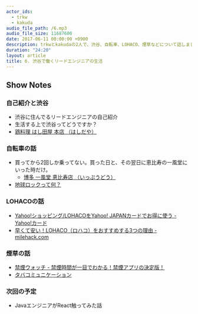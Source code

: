 ```yaml
---
actor_ids:
  - trkw
  - kakuda
audio_file_path: /6.mp3
audio_file_size: 11687600
date: 2017-06-11 00:00:00 +0900
description: trkwとkakudaの2人で、渋谷、自転車、LOHACO、煙草などについて話しました。
duration: "24:20"
layout: article
title: 6. 渋谷で働くリードエンジニアの生活
---
```


## Show Notes

### 自己紹介と渋谷
- 渋谷に住んでるリードエンジニアの自己紹介
- 生活する上で渋谷ってどうですか？
- [鶏料理 はし田屋 本店 （はしだや）](https://tabelog.com/tokyo/A1303/A130301/13005353/)

### 自転車の話
- 買ってから2回しか乗ってない。買った日と、その翌日に恵比寿の一風堂にいった時だけ。
  - [博多 一風堂 恵比寿店 （いっぷうどう）](https://tabelog.com/tokyo/A1303/A130302/13004461/)
- [地球ロックって何？](http://dktg.info/midochari/?p=1148)

### LOHACOの話
- [Yahoo!ショッピング/LOHACOをYahoo! JAPANカードでお得に使う - Yahoo!カード](https://card.yahoo.co.jp/service/howto/shopping.html)
- [早くて安い！LOHACO（ロハコ）をおすすめする3つの理由 - milehack.com](http://www.milehack.com/entry/lohaco)

### 煙草の話
- [禁煙ウォッチ - 禁煙時間が一目でわかる！禁煙アプリの決定版！](https://itunes.apple.com/jp/app/%E7%A6%81%E7%85%99%E3%82%A6%E3%82%A9%E3%83%83%E3%83%81-%E7%A6%81%E7%85%99%E6%99%82%E9%96%93%E3%81%8C%E4%B8%80%E7%9B%AE%E3%81%A7%E3%82%8F%E3%81%8B%E3%82%8B-%E7%A6%81%E7%85%99%E3%82%A2%E3%83%97%E3%83%AA%E3%81%AE%E6%B1%BA%E5%AE%9A%E7%89%88/id936600869?mt=8)
- [タバコミュニケーション](http://d.hatena.ne.jp/keyword/%A5%BF%A5%D0%A5%B3%A5%DF%A5%E5%A5%CB%A5%B1%A1%BC%A5%B7%A5%E7%A5%F3)

### 次回の予定
- JavaエンジニアがReact触ってみた話
